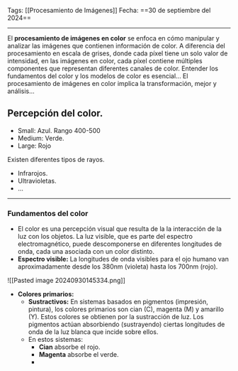 Tags: [[Procesamiento de Imágenes]]
Fecha: ==30 de septiembre del 2024==

--- 

El **procesamiento de imágenes en color** se enfoca en cómo manipular y analizar las imágenes que contienen información de color. A diferencia del procesamiento en escala de grises, donde cada píxel tiene un solo valor de intensidad, en las imágenes en color, cada píxel contiene múltiples componentes que representan diferentes canales de color. Entender los fundamentos del color y los modelos de color es esencial...
El procesamiento de imágenes en color implica la transformación, mejor y análisis...

## Percepción del color.
- Small: Azul. Rango 400-500 
- Medium: Verde.
- Large: Rojo

Existen diferentes tipos de rayos.
- Infrarojos.
- Ultravioletas.
- ...

---
### Fundamentos del color
- El color es una percepción visual que resulta de la la interacción de la luz con los objetos. La luz visible, que es parte del espectro electromagnético, puede descomponerse en diferentes longitudes de onda, cada una asociada con un color distinto.
- **Espectro visible:**  La longitudes de onda visibles para el ojo humano van aproximadamente desde los 380nm (violeta) hasta los 700nm (rojo).

![[Pasted image 20240930145334.png]]

- **Colores primarios:** 
	- **Sustractivos:** En sistemas basados en pigmentos (impresión, pintura), los colores primarios son cian (C), magenta (M) y amarillo (Y). Estos colores se obtienen por la sustracción de luz. Los pigmentos actúan absorbiendo (sustrayendo) ciertas longitudes de onda de la luz blanca que incide sobre ellos.
	- En estos sistemas:
		- **Cian** absorbe el rojo.
		- **Magenta** absorbe el verde.
		- 